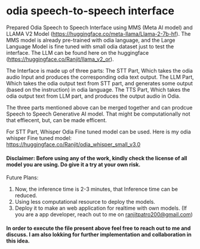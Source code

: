 # odia speech-to-speech interface

Prepared Odia Speech to Speech Interface using MMS (Meta AI model) and LLAMA V2 Model (https://huggingface.co/meta-llama/Llama-2-7b-hf).
The MMS model is already pre-trained with odia language, and the Large Language Model is fine tuned with small odia dataset just to test the interface. The LLM can be found here on the huggingface (https://huggingface.co/Ranjit/llama_v2_or).

The Interface is made up of three parts:
The STT Part, Which takes the odia audio Input and produces the corresponding odia text output.
The LLM Part, Which takes the odia output text from STT part, and generates some output (based on the instruction) in odia language.
The TTS Part, Which takes the odia output text from LLM part, and produces the output audio in Odia.

The three parts mentioned above can be merged together and can prodcue Speech to Speech Generative AI model. That might be computationally not that effiecent, but, can be made efficent.

For STT Part, Whisper Odia Fine tuned model can be used. Here is my odia whisper Fine tuned model: https://huggingface.co/Ranjit/odia_whisper_small_v3.0

#### Disclaimer: Before using any of the work, kindly check the license of all model you are using. Do give it a try at your own risk.

Future Plans:
1) Now, the inference time is 2-3 minutes, that Inference time can be reduced.
2) Using less computational resource to deploy the models.
3) Deploy it to make an web application for realtime with own models. (If you are a app developer, reach out to me on ranjitpatro200@gmail.com)

#### In order to execute the file present above feel free to reach out to me and discuss. I am also lokking for further implementation and collaboration in this idea. 
